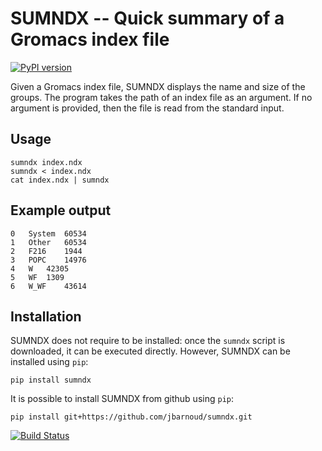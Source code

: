 SUMNDX -- Quick summary of a Gromacs index file
===============================================

[![PyPI version](https://badge.fury.io/py/sumndx.svg)](https://badge.fury.io/py/sumndx)

Given a Gromacs index file, SUMNDX displays the name and size of the groups.
The program takes the path of an index file as an argument. If no argument is
provided, then the file is read from the standard input.

Usage
-----

```
sumndx index.ndx
sumndx < index.ndx
cat index.ndx | sumndx
```

Example output
--------------

```
0	System	60534
1	Other	60534
2	F216	1944
3	POPC	14976
4	W	42305
5	WF	1309
6	W_WF	43614
```

Installation
------------

SUMNDX does not require to be installed: once the `sumndx` script is
downloaded, it can be executed directly. However, SUMNDX can be installed using
`pip`:

```
pip install sumndx
```

It is possible to install SUMNDX from github using `pip`:

```
pip install git+https://github.com/jbarnoud/sumndx.git
```

[![Build Status](https://travis-ci.org/jbarnoud/sumndx.svg?branch=master)](https://travis-ci.org/jbarnoud/sumndx)
